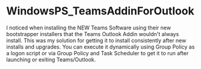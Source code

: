# WindowsPS_TeamsAddinForOutlook
I noticed when installing the NEW Teams Software using their new bootstrapper installers that the Teams Outlook Addin wouldn't always install. This was my solution for getting it to install consistently after new installs and upgrades. You can execute it dynamically using Group Policy as a logon script or via Group Policy and Task Scheduler to get it to run after launching or exiting Teams/Outlook.
